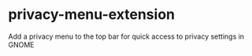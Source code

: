 # privacy-menu-extension
Add a privacy menu to the top bar for quick access to privacy settings in GNOME
